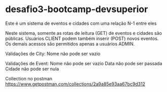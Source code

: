# desafio3-bootcamp-devsuperior

Este é um sistema de eventos e cidades com uma relação N-1 entre eles

Neste sistema, somente as rotas de leitura (GET) de eventos e cidades são públicas. Usuários CLIENT podem também inserir (POST) novos eventos. Os demais acessos são permitidos
apenas a usuários ADMIN.

Validações de City:
Nome não pode ser vazio

Validações de Event:
Nome não pode ser vazio
Data não pode ser passada
Cidade não pode ser nula

Collection no postman
https://www.getpostman.com/collections/2a9a85e93aa67bc9d312
